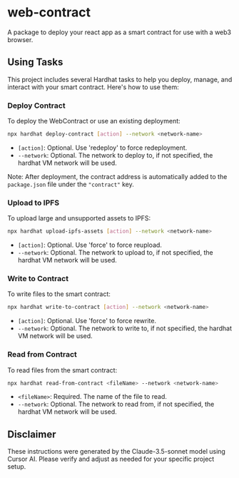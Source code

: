 # web-contract
A package to deploy your react app as a smart contract for use with a web3 browser.

## Using Tasks

This project includes several Hardhat tasks to help you deploy, manage, and interact with your smart contract. Here's how to use them:

### Deploy Contract

To deploy the WebContract or use an existing deployment:

```bash
npx hardhat deploy-contract [action] --network <network-name>
```
- `[action]`: Optional. Use 'redeploy' to force redeployment.
- `--network`: Optional. The network to deploy to, if not specified, the hardhat VM network will be used.

Note: After deployment, the contract address is automatically added to the `package.json` file under the `"contract"` key.

### Upload to IPFS

To upload large and unsupported assets to IPFS:

```bash
npx hardhat upload-ipfs-assets [action] --network <network-name>
```
- `[action]`: Optional. Use 'force' to force reupload.
- `--network`: Optional. The network to upload to, if not specified, the hardhat VM network will be used.

### Write to Contract

To write files to the smart contract:

```bash
npx hardhat write-to-contract [action] --network <network-name>
```
- `[action]`: Optional. Use 'force' to force rewrite.
- `--network`: Optional. The network to write to, if not specified, the hardhat VM network will be used.

### Read from Contract

To read files from the smart contract:

```bash
npx hardhat read-from-contract <fileName> --network <network-name>
```
- `<fileName>`: Required. The name of the file to read.
- `--network`: Optional. The network to read from, if not specified, the hardhat VM network will be used.

## Disclaimer

These instructions were generated by the Claude-3.5-sonnet model using Cursor AI. Please verify and adjust as needed for your specific project setup.